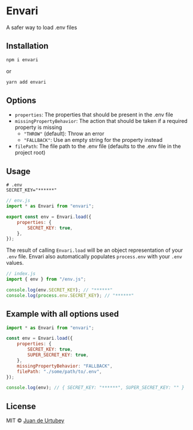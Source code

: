 # Envari

A safer way to load .env files

## Installation

```bash
npm i envari
```

or

```bash
yarn add envari
```

## Options

-   `properties`: The properties that should be present in the .env file
-   `missingPropertyBehavior`: The action that should be taken if a required property is missing
    -   `"THROW"` (default): Throw an error
    -   `"FALLBACK"`: Use an empty string for the property instead
-   `filePath`: The file path to the .env file (defaults to the .env file in the project root)

## Usage

```shell
# .env
SECRET_KEY="******"
```

```js
// env.js
import * as Envari from "envari";

export const env = Envari.load({
    properties: {
        SECRET_KEY: true,
    },
});
```

The result of calling `Envari.load` will be an object representation of your `.env` file.
Envari also automatically populates `process.env` with your `.env` values.

```js
// index.js
import { env } from "/env.js";

console.log(env.SECRET_KEY); // "******"
console.log(process.env.SECRET_KEY); // "******"
```

## Example with all options used

```js
import * as Envari from "envari";

const env = Envari.load({
    properties: {
        SECRET_KEY: true,
        SUPER_SECRET_KEY: true,
    },
    missingPropertyBehavior: "FALLBACK",
    filePath: "./some/path/to/.env",
});

console.log(env); // { SECRET_KEY: "******", SUPER_SECRET_KEY: "" }
```

## License

MIT © [Juan de Urtubey](https://jdeurt.xyz)
